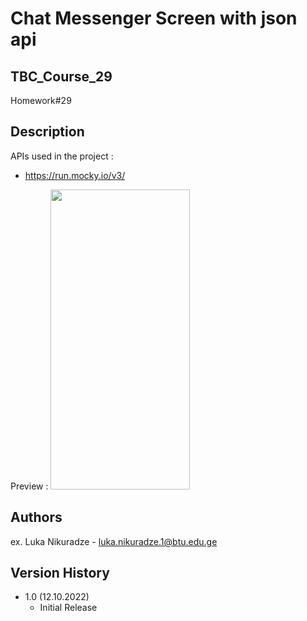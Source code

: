 # Chat Messenger Screen with json api
## TBC_Course_29
Homework#29

## Description

APIs used in the project :

  *  https://run.mocky.io/v3/
  

Preview :
<img src="https://user-images.githubusercontent.com/95241918/195269877-7f4bdfe9-938b-47a0-8f78-caf2209c5a75.png" width="223" height="480"/>



## Authors

ex. Luka Nikuradze - luka.nikuradze.1@btu.edu.ge


## Version History

* 1.0 (12.10.2022)
    * Initial Release


